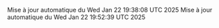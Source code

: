 Mise à jour automatique du Wed Jan 22 19:38:08 UTC 2025
Mise à jour automatique du Wed Jan 22 19:52:39 UTC 2025
